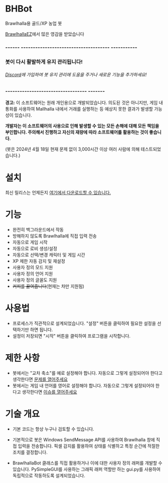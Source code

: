 # BHBot 

Brawlhalla용 골드/XP 농업 봇 

[BrawlhallaEZ](https://github.com/jamunano/BrawlhallaEZ)에서 많은 영감을 받았습니다 

### ------ ------------------------------------- ----------- 

### 봇이 다시 활발하게 유지 관리됩니다! 
###### [Discord](https://discord.gg/2HDmuqqq9p "Discord")에 가입하여 봇 유지 관리에 도움을 주거나 새로운 기능을 추가하세요! 

### ---------------------------------- ------- 

**경고:** 이 소프트웨어는 원래 개인용으로 개발되었습니다. 
의도된 것은 아니지만, 게임 내 통화를 사용하여 Mallhalla 내에서 거래를 실행하는 등 예상치 못한 결과가 발생할 가능성이 있습니다. 

**개발자는 이 소프트웨어의 사용으로 인해 발생할 수 있는 모든 손해에 대해 모든 책임을 부인합니다. 주의해서 진행하고 자신의 재량에 따라 소프트웨어를 활용하는 것이 좋습니다.** 

(봇은 2024년 4월 18일 현재 문제 없이 3,000시간 이상 여러 사람에 의해 테스트되었습니다.) 

# 설치 
최신 릴리스는 언제든지 [여기에서 다운로드할 수 있습니다. ](https://github.com/Nick2bad4u/BHBot/releases) 

# 기능 

- 완전히 백그라운드에서 작동 
- 방해하지 않도록 Brawlhalla에 직접 입력 전송 
- 자동으로 게임 시작 
- 자동으로 로비 생성/설정 
- 자동으로 선택/변경 캐릭터 및 게임 시간 
- XP 제한 자동 감지 및 재설정 
- 사용자 정의 모드 지원 
- 사용자 정의 언어 지원 
- 사용자 정의 글꼴도 지원 
- ~~커피를 끓여줍니다~~(현재는 차만 지원됨) 

# 사용법 
- 프로세스가 직관적으로 설계되었습니다. "설정" 버튼을 클릭하여 필요한 설정을 선택하기만 하면 됩니다. 
- 설정이 저장되면 "시작" 버튼을 클릭하여 프로그램을 시작합니다. 

# 제한 사항 
- 봇에서는 "교차 축소"를 예로 설정해야 합니다. 자동으로 그렇게 설정되어야 한다고 생각한다면 [문제를 열어주세요](https://github.com/nick2bad4u/bhbot/issues) 
- 봇에서는 게임 내 언어를 영어로 설정해야 합니다. 자동으로 그렇게 설정되어야 한다고 생각한다면 [이슈를 열어주세요](https://github.com/nick2bad4u/bhbot/issues) 

# 기술 개요 
- 기본 코드는 항상 누구나 검토할 수 있습니다. 
- 기본적으로 봇은 Windows SendMessage API를 사용하여 Brawlhalla 창에 직접 입력을 전송합니다. 픽셀 감지를 활용하여 상태를 식별하고 특정 순간에 적절한 조치를 결정합니다.

- BrawlhallaBot 클래스를 직접 활용하거나 이에 대한 사용자 정의 래퍼를 개발할 수 있습니다. PySimpleGUI를 사용하는 그래픽 래퍼 역할만 하는 gui.py를 사용하여 독립적으로 작동하도록 설계되었습니다.
